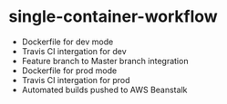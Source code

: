 # single-container-workflow

- Dockerfile for dev mode
- Travis CI intergation for dev
- Feature branch to Master branch integration
- Dockerfile for prod mode
- Travis CI intergation for prod
- Automated builds pushed to AWS Beanstalk
